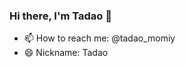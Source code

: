 ### Hi there, I'm Tadao 👋


<!--- 👯 I’m looking to collaborate on ...
- 🤔 I’m looking for help with ...
- 💬 Ask me about ...-->
- 📫 How to reach me: @tadao_momiy
- 😄 Nickname: Tadao
